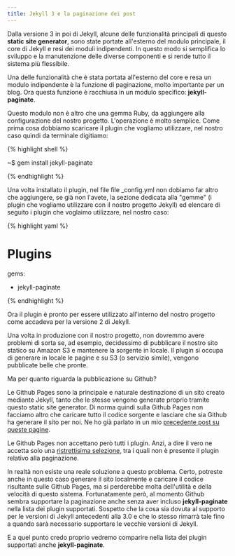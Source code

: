 ```yaml
---
title: Jekyll 3 e la paginazione dei post
---
```

Dalla versione 3 in poi di Jekyll, alcune delle funzionalità principali di questo **static site generator**, sono state portate all'esterno del modulo principale, il core di Jekyll e resi dei moduli indipendenti. In questo modo si semplifica lo sviluppo e la manutenzione delle diverse componenti e si rende tutto il sistema più flessibile.

Una delle funzionalità che è stata portata all'esterno del core e resa un modulo indipendente è la funzione di paginazione, molto importante per un blog. Ora questa funzione è racchiusa in un modulo specifico: **jekyll-paginate**.

Questo modulo non è altro che una gemma Ruby, da aggiungere alla configurazione del nostro progetto. L'operazione è molto semplice. Come prima cosa dobbiamo scaricare il plugin che vogliamo utilizzare, nel nostro caso quindi da terminale digitiamo:

{% highlight shell %}

~$ gem install jekyll-paginate

{% endhighlight %}

Una volta installato il plugin, nel file file _config.yml non dobiamo far altro che aggiungere, se già non l'avete, la sezione dedicata alla "gemme" (i plugin che vogliamo utilizzare con il nostro progetto Jekyll) ed elencare di seguito i plugin che voglaimo utilizzare, nel nostro caso:

{% highlight yaml %}

# Plugins
gems:
  - jekyll-paginate

{% endhighlight %}

Ora il plugin è pronto per essere utilizzato all'interno del nostro progetto come accadeva per la versione 2 di Jekyll.

Una volta in produzione con il nostro progetto, non dovremmo avere problemi di sorta se, ad esempio, decidessimo di pubblicare il nostro sito statico su Amazon S3 e mantenere la sorgente in locale. Il plugin si occupa di generare in locale le pagine e su S3 (o servizio simile), vengono pubblicate belle che pronte.

Ma per quanto riguarda la pubblicazione su Github?

Le Github Pages sono la principale e naturale destinazione di un sito creato mediante Jekyll, tanto che le stesse vengono generate proprio tramite questo static site generator. Di norma quindi sulla Github Pages non facciamo altro che caricare tutto il codice sorgente e lasciare che sia Github ha generare il sito per noi. Ne ho già parlato in un mio [precedente post su queste pagine](http://www.jacoporabolini.com/jekyll-hosting-github-pages).

Le Github Pages non accettano però tutti i plugin. Anzi, a dire il vero ne accetta solo una [ristrettisima selezione](https://help.github.com/articles/adding-jekyll-plugins-to-a-github-pages-site/), tra i quali non è presente il plugin relativo alla paginazione. 

In realtà non esiste una reale soluzione a questo problema. Certo, potreste anche in questo caso generare il sito localmente e caricare il codice risultante sulle Github Pages, ma si perderebbe molta dell'utilità e della velocità di questo sistema. Fortunatamente però, al momento Github sembra supportare la paginazione anche senza aver incluso **jekyll-paginate** nella lista dei plugin supportati. Sospetto che la cosa sia dovuta al supporto per le versioni di Jekyll antecedenti alla 3.0 e che lo stesso rimarrà tale fino a quando sarà necessario supportare le vecchie versioni di Jekyll. 

E a quel punto credo proprio vedremo comparire nella lista dei plugin supportati anche **jekyll-paginate**.